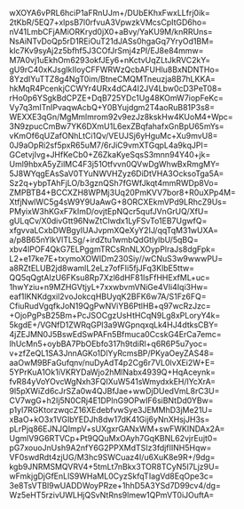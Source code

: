 wXOYA6vPRL6hciP1aFRnUJm+/DUbEKhxFwxLLfrj0ik=
2tKbR/5EQ7+xlpsB7l0rfvuA3VpwzkVMcsCpItGD6ho=
nV41LmbCFjAMiORKryd0jX0+aBvy/YaKU9M/knRRUns=
NsAiNTvDoQp5rD1REiOuT21dJASs0hgaGq7YryOd1BM=
klc7Kv9syAj2z5bfhf5J3COfJrSmj4zPI/EJ8e84mmw=
M7A0vj1uEkhOm6293okfJEy6+nKctvUqZLtJkRVC2kY=
gU9rC40xKJsgIkIIoyCFFWRWzQcbAFUHlu8BxNDNTHo=
8YzdIYuTTZ8g4NgT0im/BtneCMQMTneuzja8B7hLKKA=
hkMqR4PcenkjCCWYr4URx4dCA4I2JV4Lbw0cD3PeT08=
rHo0p6YSgkBdCPZE+DqB725YDc1Ug48KOmW7iopFeKc=
Vy7q3mITnIPvaqwAcbQ+Y0BYujdgm2T4aoRuB81P3s8=
WEXXE3qGn/MgMmlmrom92v9ezJz8kskHw4KUoM4+Wpc=
3N9zpucCmBw7YK6DXmU1L6exZBqfahafxGnBpU65mYs=
vKmOf6qUZafONhLtCi1Qv/VEUJSj6yHguMc+Xu9mvU8=
0J9aOpRi2sf5pxR65uM7/6rJiC9vmXTGqpL4a9kqJPI=
GCetvjIvg+JHfKeCb0+Z6ZkaKyeSqsS3mnn94Y40+jk=
Uml9hbxA5yZilMC4F3j51Otfvvn0QVwDgWhwBxRmgMY=
5J8WYqgEAsSaV0TYuNWVHZyz6DiDtVHA3OcksoTga5A=
Sz2q+ybpTAhFjLO/b3gznQSh7fGWfJkqt4mmRWDp8Vo=
ZMPBTB4+BCCXZH8WPMj3Uq20PmKVV7bor8+R0uXPp4M=
XtfjNwlWC5g4sW9Y9UaAwG+8ORCXEkmVPd9LRhcZ9Us=
PMyixW3hKGxF7kImD/ovjtEpNQcr5qufJVnGrUQ/XfU=
gULqCv/X0divGtt96NwZtClwdx1LyFSvTo1EB7UgwfQ=
xfgvvaLCxbDWBgyIUAJvpmXQeXyY2IJ/qqTqM31wUXA=
a/p8B65nYlkVlTLSg/+irdZtu1wmbQdGtlylbU/5qBQ=
xbv4IPOF4QkG7ELPggmTRCsRnNLXOypPlraJs8dgFpk=
L2+e17ke7E+txymoXOWIDm230Siy//wCNuS3w9wwwPU=
a8RZtELUB2jd8wamlL2eLz7ofFIi5fjJFq3KlbE5ttw=
QQ5qQgtAIzU6FKsu8Rp7Xzl6dHF81IsFfHHExfML+uc=
1hwYziu+n9MZHGVtjyL+7xxwbvmVNiGe4VIi4Iqi3Hw=
eaf1lKNKdgxil2voJokcqHBUyqK2BFK6w7A/S1Fz6FQ=
CfiuRudVgqfkJoN19QgPwNViYB6PtlHB+q97wcRzJzc=
+OjoPgPsB25Bm+PcJSOCgzUsHtHCqN9Lg8xPLoryY4k=
5kgdE+/VGNfD1ZWRqGPl3a9WGpnqxqLk4HJ4dtksCBY=
4jZEJMN0J5BswEdSwPAFn5Bfmuca0CcskG4ErCa7emc=
lhUcMn5+oybBA7PbOEbfo317h9tdiRl+q6R6P5u7yoc=
v+zfZeQL1SA3JnnAGKo1DlYyRcmsBP/PKyaOeyZAS48=
aaOwM9BFaGufqnv/nuDyAdT4p2Cg6r7VL0lvXEi2W+E=
5YPrKuA1Ok1iVKRYDaWjo2hMlNabx4939Q+HqAceynk=
fvR84yVoYOvcWgNxh3FQIXuW541sWmydxkEH/lYcXrA=
9l5pXWiZd6cJrSZa0w4QJBfJae+wwDjDUedVmL8rC3U=
CV7wgG+h2Ij5N0CRj4E1DPlnG9OPwIF6siBNtDd0YBw=
p1yl7RGKtorzwqcZ16XEdebfvwSye3JEMMhD3jMe21U=
xBaO+kO3x1VGIbYEDJh8dw17dK41Gij6yNnXHsjJH3s=
pLrPjq86EJNJQImpV+sUXgxrGANxWM+swFWKINDAx2A=
UgmlV9G6RTVCp+Pt9QQuMxOAyh7GqKBNL62vjrEujt0=
pG7xouoJnUsh9A2nfY6G2PPXMdTSIz3fdjfIINH5Hqw=
VF0swdRdt4zjUG/M3hc9SWCuaz4I/u6XuK8e9R+/9dg=
kgb9JNRMSMQVRV4+5tmLt7nBkx3TOR8TCyN5I7Ljz9U=
wFmkjgDjGfEnLlS9WHaML0CyzSkfqTIagVd8EqOpe3c=
3e8TsVTBl9wUADDWoyPRze+1hhD5A3YSd7D99cv4/dg=
Wz5eHT5rzivUWLHjQSvNtRns9lmew1QPmVT0iJOuftA=
